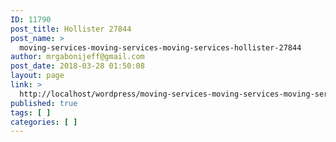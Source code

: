 ```yaml
---
ID: 11790
post_title: Hollister 27844
post_name: >
  moving-services-moving-services-moving-services-hollister-27844
author: mrgabonijeff@gmail.com
post_date: 2018-03-28 01:50:08
layout: page
link: >
  http://localhost/wordpress/moving-services-moving-services-moving-services-hollister-27844/
published: true
tags: [ ]
categories: [ ]
---
```

